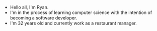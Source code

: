 - Hello all, I'm Ryan.
- I'm in the process of learning computer science with the intention of becoming a software developer. 
- I'm 32 years old and currently work as a restaurant manager. 
